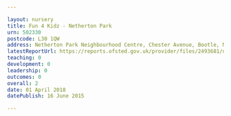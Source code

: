 ```yaml
---

layout: nursery
title: Fun 4 Kidz - Netherton Park
urn: 502330
postcode: L30 1QW
address: Netherton Park Neighbourhood Centre, Chester Avenue, Bootle, Merseyside, L30 1QW
latestReportUrl: https://reports.ofsted.gov.uk/provider/files/2493681/urn/502330.pdf
teaching: 0
development: 0
leadership: 0
outcomes: 0
overall: 2
date: 01 April 2018 
datePublish: 16 June 2015

---
```

